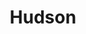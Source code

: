 ---
title:			"Hudson"
post_path:	2017-01-21-hudson
date_start:	2017/01/21
date_end:		2017/01/22
lat:        42.2513
lon:        -73.8060
metadata:
  - year: 2017
  - cities:
      - Hudson
  - states:
      - New York
  - countries:
      - United States
  - continents:
      - North America
  - hotels:
      - Rivertown Lodge
  - regions:
      - United States
photos:
  - ext:		01.jpg
    class:	horizontal
  - ext:    02.jpg
    class:  vertical
  - ext:    03.jpg
    class:  vertical
---
